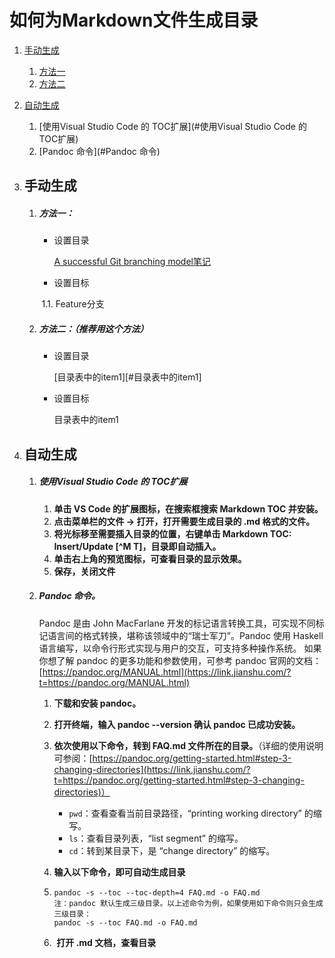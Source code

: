# 如何为Markdown文件生成目录

1. [手动生成](#手动生成)

   1. [方法一](#方法一)
   2. [方法二](#方法二)
2. [自动生成](#自动生成)

   1. [使用Visual Studio Code 的 TOC扩展](#使用Visual Studio Code 的 TOC扩展)
   2. [Pandoc 命令](#Pandoc 命令)

1. ## 手动生成

   1. ##### 方法一：

      - 设置目录

        [A successful Git branching model笔记](#1)

      - 设置目标

      ​        <a name="1"/>1.1. Feature分支

   2. ##### 方法二：（推荐用这个方法）

      - 设置目录

        [目录表中的item1][#目录表中的item1]

      - 设置目标

        目录表中的item1

2. ## 自动生成

   1. ##### 使用Visual Studio Code 的 TOC扩展

      1. **单击 VS Code 的扩展图标，在搜索框搜索 Markdown TOC 并安装。**
      2. **点击菜单栏的文件 -> 打开，打开需要生成目录的 .md 格式的文件。**
      3. **将光标移至需要插入目录的位置，右键单击 Markdown TOC: Insert/Update [^M T]，目录即自动插入。**
      4. **单击右上角的预览图标，可查看目录的显示效果。**
      5. **保存，关闭文件**

   2. ##### Pandoc 命令。

      Pandoc 是由 John MacFarlane 开发的标记语言转换工具，可实现不同标记语言间的格式转换，堪称该领域中的“瑞士军刀”。Pandoc 使用 Haskell 语言编写，以命令行形式实现与用户的交互，可支持多种操作系统。  如果你想了解 pandoc 的更多功能和参数使用，可参考 pandoc 官网的文档：[https://pandoc.org/MANUAL.html](https://link.jianshu.com/?t=https://pandoc.org/MANUAL.html)

      1. **下载和安装 pandoc。**

      2. **打开终端，输入 pandoc --version 确认 pandoc 已成功安装。**

      3. **依次使用以下命令，转到 FAQ.md 文件所在的目录。**（详细的使用说明可参阅：[https://pandoc.org/getting-started.html#step-3-changing-directories](https://link.jianshu.com/?t=https://pandoc.org/getting-started.html#step-3-changing-directories)）

         -  `pwd`：查看查看当前目录路径，“printing working directory” 的缩写。
         -  `ls`：查看目录列表，“list segment” 的缩写。
         -  `cd`：转到某目录下，是 “change directory” 的缩写。

      4. **输入以下命令，即可自动生成目录**

      5. ```
         pandoc -s --toc --toc-depth=4 FAQ.md -o FAQ.md
         注：pandoc 默认生成三级目录。以上述命令为例，如果使用如下命令则只会生成三级目录：
         pandoc -s --toc FAQ.md -o FAQ.md
         ```

      6. ​	 **打开 .md 文档，查看目录**